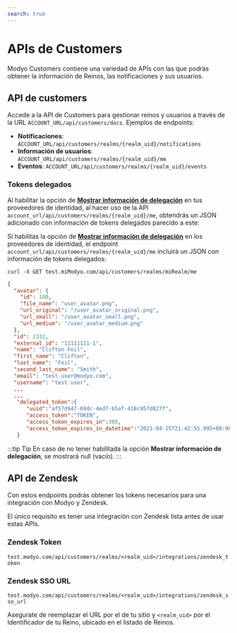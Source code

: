 ```yaml
---
search: true
---
```


# APIs de Customers

Modyo Customers contiene una variedad de APIs con las que podrás obtener la información de Reinos, las notificaciones y sus usuarios.


## API de customers

Accede a la API de Customers para gestionar reinos y usuarios a través de la URL `ACCOUNT_URL/api/customers/docs`. Ejemplos de endpoints:

- **Notificaciones**: `ACCOUNT_URL/api/customers/realms/{realm_uid}/notifications`
- **Información de usuarios**: `ACCOUNT_URL/api/customers/realms/{realm_uid}/me`
- **Eventos**: `ACCOUNT_URL/api/customers/realms/{realm_uid}/events`


### Tokens delegados

Al habilitar la opción de [**Mostrar información de delegación**](/es/platform/core/integrations/identity-providers) en tus proveedores de identidad, al hacer uso de la API `account_url/api/customers/realms/{realm_uid}/me`, obtendrás un JSON adicionado con información de tokens delegados parecido a este:

Si habilitas la opción de [**Mostrar información de delegación**](/es/platform/core/integrations/identity-providers) en los proveedores de identidad, el endpoint `account_url/api/customers/realms/{realm_uid}/me` incluirá un JSON con información de tokens delegados:


``curl -X GET test.miModyo.com/api/customers/realms/miRealm/me``

```json
{
  "avatar": {
    "id": 100,
    "file_name": "user_avatar.png",
    "url_original": "/user_avatar_original.png",
    "url_small": "/user_avatar_small.png",
    "url_medium": "/user_avatar_medium.png"
  },
  "id": 2332,
  "external_id": "11111111-1",
  "name": "Clifton Feil",
  "first_name": "Clifton",
  "last_name": "Feil",
  "second_last_name": "Smith",
  "email": "test.user@modyo.com",
  "username": "test.user",
  ...
  ...
   "delegated_token":{
      "uuid":"af57d947-69dc-4ed7-b5af-418c957d827f",
      "access_token":"TOKEN",
      "access_token_expires_in":300,
      "access_token_expires_in_datetime":"2021-04-15T21:42:55.995+00:00"
   }
```

:::tip Tip
En caso de no tener habilitada la opción **Mostrar información de delegación**, se mostrará null (vacío).
:::

## API de Zendesk

Con estos endpoints podrás obtener los tokens necesarios para una integración con Modyo y Zendesk.

El único requisito es tener una integración con Zendesk lista antes de usar estas APIs.

### Zendesk Token

`test.modyo.com/api/customers/realms/<realm_uid>/integrations/zendesk_token`

### Zendesk SSO URL

`test.modyo.com/api/customers/realms/<realm_uid>/integrations/zendesk_sso_url`

Asegurate de reemplazar el URL por el de tu sitio y `<realm_uid>` por el Identificador de tu Reino, ubicado en el listado de Reinos.

